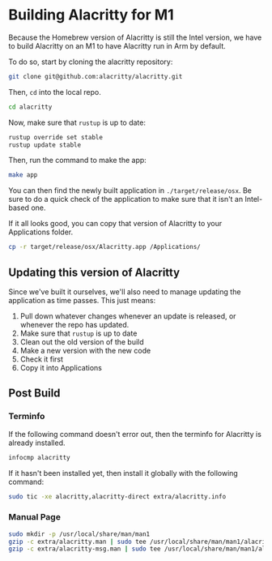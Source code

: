 # Building Alacritty for M1

Because the Homebrew version of Alacritty is still the Intel version, we have to
build Alacritty on an M1 to have Alacritty run in Arm by default.

To do so, start by cloning the alacritty repository:

```sh
git clone git@github.com:alacritty/alacritty.git
```

Then, `cd` into the local repo.

```sh
cd alacritty
```

Now, make sure that `rustup` is up to date:

```sh
rustup override set stable
rustup update stable
```

Then, run the command to make the app:

```sh
make app
```

You can then find the newly built application in `./target/release/osx`. Be sure
to do a quick check of the application to make sure that it isn't an Intel-based
one.

If it all looks good, you can copy that version of Alacritty to your
Applications folder.

```sh
cp -r target/release/osx/Alacritty.app /Applications/
```

## Updating this version of Alacritty

Since we've built it ourselves, we'll also need to manage updating the
application as time passes. This just means:

1. Pull down whatever changes whenever an update is released, or whenever the
   repo has updated.
2. Make sure that `rustup` is up to date
3. Clean out the old version of the build
4. Make a new version with the new code
5. Check it first
6. Copy it into Applications

## Post Build

### Terminfo

If the following command doesn't error out, then the terminfo for Alacritty is
already installed.

```sh
infocmp alacritty
```

If it hasn't been installed yet, then install it globally with the following
command:

```sh
sudo tic -xe alacritty,alacritty-direct extra/alacritty.info
```

### Manual Page

```sh
sudo mkdir -p /usr/local/share/man/man1
gzip -c extra/alacritty.man | sudo tee /usr/local/share/man/man1/alacritty.1.gz > /dev/null
gzip -c extra/alacritty-msg.man | sudo tee /usr/local/share/man/man1/alacritty-msg.1.gz > /dev/null
```
